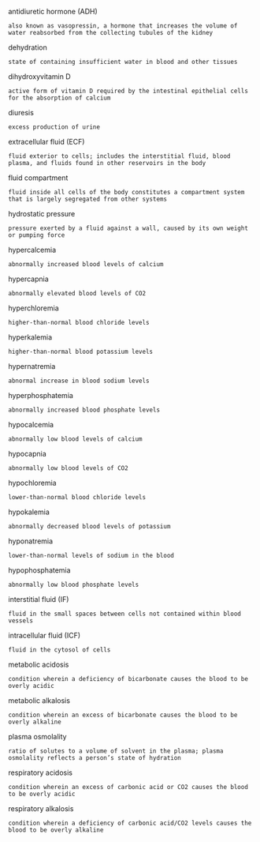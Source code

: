 antidiuretic hormone (ADH)

    also known as vasopressin, a hormone that increases the volume of water reabsorbed from the collecting tubules of the kidney

dehydration

    state of containing insufficient water in blood and other tissues

dihydroxyvitamin D

    active form of vitamin D required by the intestinal epithelial cells for the absorption of calcium

diuresis

    excess production of urine

extracellular fluid (ECF)

    fluid exterior to cells; includes the interstitial fluid, blood plasma, and fluids found in other reservoirs in the body

fluid compartment

    fluid inside all cells of the body constitutes a compartment system that is largely segregated from other systems

hydrostatic pressure

    pressure exerted by a fluid against a wall, caused by its own weight or pumping force

hypercalcemia

    abnormally increased blood levels of calcium

hypercapnia

    abnormally elevated blood levels of CO2

hyperchloremia

    higher-than-normal blood chloride levels

hyperkalemia

    higher-than-normal blood potassium levels

hypernatremia

    abnormal increase in blood sodium levels

hyperphosphatemia

    abnormally increased blood phosphate levels

hypocalcemia

    abnormally low blood levels of calcium

hypocapnia

    abnormally low blood levels of CO2

hypochloremia

    lower-than-normal blood chloride levels

hypokalemia

    abnormally decreased blood levels of potassium

hyponatremia

    lower-than-normal levels of sodium in the blood

hypophosphatemia

    abnormally low blood phosphate levels

interstitial fluid (IF)

    fluid in the small spaces between cells not contained within blood vessels

intracellular fluid (ICF)

    fluid in the cytosol of cells

metabolic acidosis

    condition wherein a deficiency of bicarbonate causes the blood to be overly acidic

metabolic alkalosis

    condition wherein an excess of bicarbonate causes the blood to be overly alkaline

plasma osmolality

    ratio of solutes to a volume of solvent in the plasma; plasma osmolality reflects a person’s state of hydration

respiratory acidosis

    condition wherein an excess of carbonic acid or CO2 causes the blood to be overly acidic

respiratory alkalosis

    condition wherein a deficiency of carbonic acid/CO2 levels causes the blood to be overly alkaline


